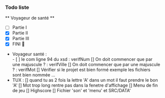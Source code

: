 ### Todo liste

** Voyageur de santé **

  - [ ] Partie I
  - [x] Partie II 
  - [x] Partie III
  - [x] FINI 🥳
- Voyageur santé : </br> 
               - [ ] le com ligne 94 du xsd : verifNum
               [] On doit commencer que par une majuscule ? : verifVille
               [] On doit commencer que par une majuscule ? : verifMot
               [] Vérifier si le projet est bien formé exemple les fichiers sont bien nommée ... 
- TUX :
               [] quand tu as 2 fois la lettre 'A' dans un mot il faut prendre le bon 'A'
               [] Mot trop long rentre pas dans la fenetre d'affichage
               [] Menu de fin de jeu
               [] Highscore
               [] Fichier 'son' et 'menu' et SRC/DATA'
